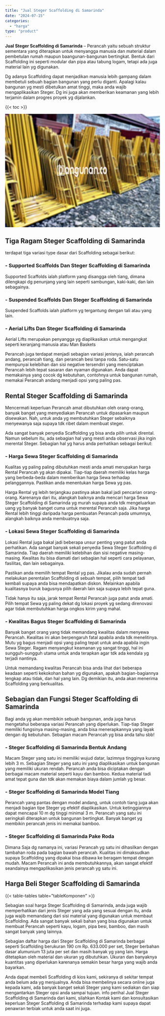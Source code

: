 ```yaml
---
title: "Jual Steger Scaffolding di Samarinda"
date: "2024-07-15"
categories: 
  - "harga"
type: "product"
---
```


**Jual Steger Scaffolding di Samarinda** – Perancah yaitu sebuah struktur sementara yang diterapkan untuk menyangga manusia dan material dalam pembetulan rumah maupun baangunan-bangunan bertingkat. Bentuk dari Scaffolding ini seperti modular dan pipa atau tabung logam, tetapi ada juga material lain yg digunakan.

Dg adanya Scaffolding dapat menjadikan manusia lebih gampang dalam membetuli sebuah bagian bangunan yang perlu diganti. Apalagi kalau bangunan yg mesti dibetulkan amat tinggi, maka anda wajib mengaplikasikan Steger. Dg ini juga akan memberikan keamanan yang lebih terjamin dalam progres proyek yg dijalankan.

{{< toc >}}

![Jual Steger Scaffolding di Samarinda](/images/sewa-scaffolding-steger-26.png)

## Tiga Ragam Steger Scaffolding di Samarinda

terdapat tiga variasi type dasar dari Scaffolding sebagai berikut:

### \- Supported Scaffolds Dan Steger Scaffolding di Samarinda

Supported Scaffolds ialah platform yang disangga oleh tiang, dimana dilengkapi dg penunjang yang lain seperti sambungan, kaki-kaki, dan lain sebagainya.

### \- Suspended Scaffolds Dan Steger Scaffolding di Samarinda

Suspended Scaffolds ialah platform yg tergantung dengan tali atau yang lain.

### \- Aerial Lifts Dan Steger Scaffolding di Samarinda

Aerial Lifts merupakan penyangga yg diaplikasikan untuk mengangkat seperti keranjang manusia atau Man Baskets

Perancah juga terdapat menjadi sebagian variasi jenisnya, ialah perancah andang, perancah tiang, dan perancah besi tanpa roda. Satu-satu mempunyai kelebihan dan sisi negative tersendiri yang menciptakan Perancah lebih tepat sasaran dan nyaman digunakan. Anda dapat memakainya yang cocok dg kebutuhan, contohnya untuk bangunan rumah, memakai Perancah andang menjadi opsi yang paling pas.

## Rental Steger Scaffolding di Samarinda

Mencermati keperluan Perancah amat dibutuhkan oleh orang-orang, banyak banget yang menyediakan Perancah untuk dipasarkan maupun disewakan. Nah, untuk anda yg membutuhkan Steger sebaiknya menyewanya saja supaya tdk ribet dalam membuat steger.

Ada sangat banyak penyedia Scaffolding yg bisa anda pilih untuk dirental. Namun sebelum itu, ada sebagian hal yang mesti anda observasi jika ingin merental Steger. Sebagian hal yg harus anda perhatikan sebagai berikut:

### \- Harga Sewa Steger Scaffolding di Samarinda

Kualitas yg paling paling dibutuhkan mesti anda amati merupakan harga Rental Perancah yg akan dipakai. Tiap-tiap daerah memiliki kelas harga yang berbeda-beda dalam memberikan harga Sewa terhadap pelanggannya. Pastikan anda menentukan harga Sewa yg pas.

Harga Rental yg lebih terjangkau pastinya akan bakal jadi pencarian orang-orang. Karenanya dari itu, alangkah baiknya anda mencari harga Sewa Steger Scaffolding di Samarinda yg murah supaya anda tdk mengeluarkan uang yg banyak banget cuma untuk merental Perancah saja. Jika harga Rental lebih tinggi daripada harga pembuatan Perancah pada umumnya, alangkah baiknya anda membuatnya saja.

### \- Lokasi Sewa Steger Scaffolding di Samarinda

Lokasi Rental juga bakal jadi beberapa unsur penting yang patut anda perhatikan. Ada sangat banyak sekali penyedia Sewa Steger Scaffolding di Samarinda. Tiap daerah memiliki kelebihan dan sisi negative masing-masing. Kwalitas itu bisa diamati dari sebagian hal seperti cara pelayanan, fasilitas, dan lain sebagainya.

Pastikan anda memilih tempat Rental yg pas. Jikalau anda sudah pernah melakukan perentalan Scaffolding di sebuah tempat, pilih tempat tadi kembali supaya anda bisa mendapatkan diskon. Melainkan apabila kualitasnya buruk bagusnya pilih daerah lain saja supaya lebih tepat guna.

Tidak hanya itu saja, jarak tempat Rental Perancah juga patut anda amati. Pilih tempat Sewa yg paling dekat dg lokasi proyek yg sedang direnovasi agar tidak membutuhkan harga ongkos kirim yang mahal.

### \- Kwalitas Bagus Steger Scaffolding di Samarinda

Banyak banget orang yang tidak memandang kwalitas dalam menyewa Perancah. Kwalitas ini akan berpengaruh fatal apabila anda tdk menelitinya. Mutu yg bagus menjadi opsi yang paling tepat untuk anda apabila ingin Sewa Steger. Ragam menyangkut keamanan yg sangat tinggi, hal ini sungguh-sungguh utama untuk anda terapkan agar tdk ada kendala yg terjadi nantinya.

Untuk memandang kwalitas Perancah bisa anda lihat dari beberapa keadaan seperti kekokohan bahan yg digunakan, apakah bagian-bagiannya lengkap atau tidak, dan hal yang lain. Dg demikian itu, anda akan menerima Scaffolding yang berkualitas.

## Sebagian dan Fungsi Steger Scaffolding di Samarinda

Bagi anda yg akan membikin sebuah bangunan, anda juga harus mengetahui beberapa variasi Perancah yang diperlukan. Tiap-tiap Steger memiliki fungsinya masing-masing, anda bisa menerapkannya yang layak dengan dg kebutuhan. Sebagian macam Perancah yg bisa anda tahu sbb!

### \- Steger Scaffolding di Samarinda Bentuk Andang

Macam Steger yang satu ini memiliki wujud datar, lazimnya tingginya kurang lebih 3 m. Sebagian Steger yang satu ini yang diaplikasikan untuk bangunan yang memiliki ukuran rendah. Perancah anda bisa diciptakan dengan berbagai macam material seperti kayu dan bamboo. Kedua material tadi amat tepat guna dan tdk akan memakan biaya dalam jumlah yg besar.

### \- Steger Scaffolding di Samarinda Model Tiang

Perancah yang pantas dengan model andang, untuk contoh tiang juga akan menjadi bagian tipe Steger yg efektif diaplikasikan. Untuk ketinggiannya dapat mencapai 10 m dg tinggi minimal 3 m. Perancah yang satu ini seringkali diterapkan untuk bangunan bertingkat. Banyak banget yg membikin perancah jenis ini memakai bamboo.

### \- Steger Scaffolding di Samarinda Pake Roda

Dimana Saja dg namanya ini, variasi Perancah yg satu ini dihasilkan dengan tambahan roda pada bagian bawah perancah. Kualitas ini dimaksudkan supaya Scaffolding yang dipakai bisa dibawa ke beragam tempat dengan mudah. Macam Perancah ini anda membutuhkannya, akan sangat efektif seandainya mengaplikasikan jenis perancah yg satu ini.

## Harga Beli Steger Scaffolding di Samarinda

{{< table-tables table="tableKomponen" >}}

Sebagian soal harga Steger Scaffolding di Samarinda, anda juga wajib memperhatikan dari jenis Steger yang ada yang sesuai dengan itu, anda juga wajib memandang dari sisi material yang digunakan untuk membaut Scaffolding. Ada sangat banyak sekali bahan yang bisa digunakan untuk membuat Perancah seperti kayu, logam, pipa besi, bamboo, dan masih sangat banyak yang lainnya.

Sebagian daftar harga dari Steger Scaffolding di Samarinda berbagai seperti Scaffolding berukuran 190 cm Rp. 633.000 per set, Steger berbahan dasar alumunium 13 juta per set dan masih banyak yg yang lain. Harga ditetapkan oleh material dan ukuran yg dibutuhkan. Ukuran dan banyaknya kuantitas yang diperlukan karenanya semakin besar harga yang wajib anda bayarkan.

Anda dapat membeli Scaffolding di kios kami, sekiranya di sekitar tempat anda belum ada yg menjualnya. Anda bisa membelinya secara online juga kepada kami, ada banyak banget sekali Steger yang kami sediakan dan siap mengantarkan Steger opsi anda sampai tujuan. info perihal Jual Steger Scaffolding di Samarinda dari kami, silahkan Kontak kami dan konsultasikan keperluan Steger Scaffolding di Samarinda terhadap kami supaya dapat penawran terbiak untuk anda saat ini juga.
